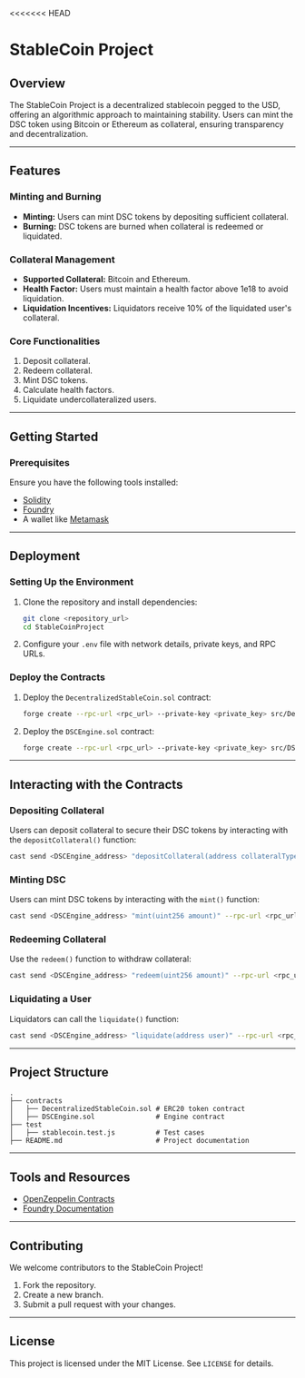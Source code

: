 <<<<<<< HEAD
# StableCoin Project

## Overview
The StableCoin Project is a decentralized stablecoin pegged to the USD, offering an algorithmic approach to maintaining stability. Users can mint the DSC token using Bitcoin or Ethereum as collateral, ensuring transparency and decentralization.

---

## Features
### Minting and Burning
- **Minting:** Users can mint DSC tokens by depositing sufficient collateral.  
- **Burning:** DSC tokens are burned when collateral is redeemed or liquidated.  

### Collateral Management
- **Supported Collateral:** Bitcoin and Ethereum.  
- **Health Factor:** Users must maintain a health factor above 1e18 to avoid liquidation.  
- **Liquidation Incentives:** Liquidators receive 10% of the liquidated user's collateral.  

### Core Functionalities
1. Deposit collateral.  
2. Redeem collateral.  
3. Mint DSC tokens.  
4. Calculate health factors.  
5. Liquidate undercollateralized users.  

---

## Getting Started

### Prerequisites
Ensure you have the following tools installed:  
- [Solidity](https://soliditylang.org/)  
- [Foundry](https://book.getfoundry.sh/)  
- A wallet like [Metamask](https://metamask.io/)  

---

## Deployment
### Setting Up the Environment
1. Clone the repository and install dependencies:  
   ```bash  
   git clone <repository_url>  
   cd StableCoinProject  
   ```  

2. Configure your `.env` file with network details, private keys, and RPC URLs.  

### Deploy the Contracts
1. Deploy the `DecentralizedStableCoin.sol` contract:  
   ```bash  
   forge create --rpc-url <rpc_url> --private-key <private_key> src/DecentralizedStableCoin.sol  
   ```  
2. Deploy the `DSCEngine.sol` contract:  
   ```bash  
   forge create --rpc-url <rpc_url> --private-key <private_key> src/DSCEngine.sol  
   ```  

---

## Interacting with the Contracts
### Depositing Collateral
Users can deposit collateral to secure their DSC tokens by interacting with the `depositCollateral()` function:
```bash
cast send <DSCEngine_address> "depositCollateral(address collateralType, uint256 amount)" --rpc-url <rpc_url> --private-key <private_key>
```

### Minting DSC
Users can mint DSC tokens by interacting with the `mint()` function:  
```bash  
cast send <DSCEngine_address> "mint(uint256 amount)" --rpc-url <rpc_url> --private-key <private_key>  
```  

### Redeeming Collateral
Use the `redeem()` function to withdraw collateral:  
```bash  
cast send <DSCEngine_address> "redeem(uint256 amount)" --rpc-url <rpc_url> --private-key <private_key>  
```  

### Liquidating a User
Liquidators can call the `liquidate()` function:  
```bash  
cast send <DSCEngine_address> "liquidate(address user)" --rpc-url <rpc_url> --private-key <private_key>  
```  

---

## Project Structure
```
.
├── contracts
│   ├── DecentralizedStableCoin.sol # ERC20 token contract
│   ├── DSCEngine.sol               # Engine contract
├── test
│   ├── stablecoin.test.js          # Test cases
├── README.md                       # Project documentation
```  

---

## Tools and Resources
- [OpenZeppelin Contracts](https://openzeppelin.com/contracts/)  
- [Foundry Documentation](https://book.getfoundry.sh/)  

---

## Contributing
We welcome contributors to the StableCoin Project!  
1. Fork the repository.  
2. Create a new branch.  
3. Submit a pull request with your changes.  

---

## License
This project is licensed under the MIT License. See `LICENSE` for details.

